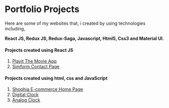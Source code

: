 # Portfolio Projects

Here are some of my websites that, i created by using technologies including,

**React JS, Redux JS, Redux-Saga, Javascript, Html5, Css3 and Material UI.**

#### Projects created using React JS

1. [Playit The Movie App](https://playit-the-movie-app-git-playit-4-000nintendo.vercel.app/)
2. [Simform Contact Page](https://simform-contact-page.vercel.app/)

#### Projects created using html, css and JavaScript

1. [Shophia E-commerce Home Page](https://000nintendo.github.io/Shophia-E-commerce/)
2. [Digital Clock](https://000nintendo.github.io/Digital-Clock/)
3. [Analog Clock](https://000nintendo.github.io/Analog-Clock/)




